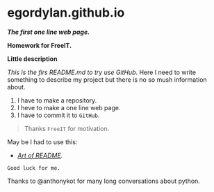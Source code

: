 # egordylan.github.io
***The first one line web page.***

**Homework for FreeIT.**

**Little description**

*This is the firs README.md to try use GitHub.*
Here I need to write something to describe my project but there is no so mush information about.

1. I have to make a repository.
2. I heve to make a one line web page.
3. I have to commit it to `GitHub`.

> Thanks `FreeIT` for motivation.

May be I had to use this:
- [*Art of README*](https://github.com/noffle/art-of-readme).

```shell
Good luck for me.
```

Thanks to @anthonykot for many long conversations about python.
